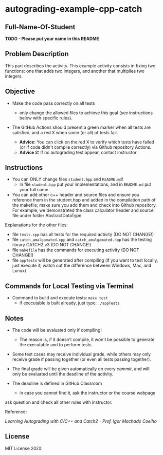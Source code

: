 # autograding-example-cpp-catch


## Full-Name-Of-Student

**TODO - Please put your name in this README**

## Problem Description

This part describes the activity. This example activity consists in fixing two functions: one that adds two integers, and another that multiplies two integers.

## Objective

- Make the code pass correctly on all tests
   * only change the allowed files to achieve this goal (see instructions below with specific rules).

- The GitHub Actions should present a green marker when all tests are satisfied, and a red X when some (or all) of tests fail. 
    * **Advice:** You can click on the red X to verify which tests have failed (or if code didn't compile correctly) via Github repository Actions.
    * **Advice 2:** If no autograding test appear, contact instructor.

## Instructions

- You can ONLY change files `student.hpp` and `README.md`!
   * In file `student.hpp` put your implementations, and in `README.md` put your full name.
- You can add other c++ header and source files and ensure you reference them in the student.hpp and added in the compilation path of the makefile; make sure you add them and check into Github repository.  For example, we demonstrated the class calculator header and source file under folder AbstractDataType

Explanations for the other files:

- file `tests.cpp` has all tests for the required activity (DO NOT CHANGE!)
- file `catch_amalgamated.cpp` and `catch_amalgamated.hpp` has the testing library CATCH2 v3 (DO NOT CHANGE!)
- file `makefile` has the commands for executing activity (DO NOT CHANGE!)
- file  `appTests` will be generated after compiling (if you want to test locally, just execute it; watch out the difference between Windows, Mac, and Lunux)

## Commands for Local Testing via Terminal

- Command to build and execute tests: `make test`
    * If executable is built already, just type: `./appTests`

## Notes

- The code will be evaluated only if compiling! 
   * The reason is, if it doesn't compile, it won't be possible to generate the executable and to perform tests.

- Some test cases may receive individual grade, while others may only receive grade if passing together (or even all tests passing together).

- The final grade will be given automatically on every *commit*, and will only be evaluated until the deadline of the activity.

- The deadline is defined in GitHub Classroom
   * in case you cannot find it, ask the instructor or the course webpage

ask question and check all other rules with instructor.

Reference:

*Learning Autograding with C/C++ and Catch2 - Prof. Igor Machado Coelho*

## License

MIT License 2020
